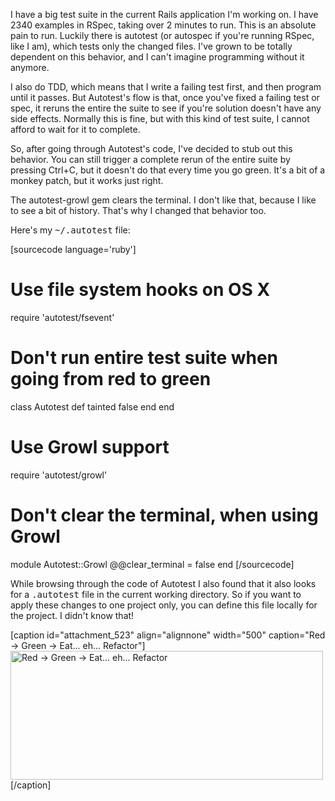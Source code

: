 I have a big test suite in the current Rails application I'm working on. I have 2340 examples in RSpec, taking over 2 minutes to run. This is an absolute pain to run. Luckily there is autotest (or autospec if you're running RSpec, like I am), which tests only the changed files. I've grown to be totally dependent on this behavior, and I can't imagine programming without it anymore.

I also do TDD, which means that I write a failing test first, and then program until it passes. But Autotest's flow is that, once you've fixed a failing test or spec, it reruns the entire the suite to see if you're solution doesn't have any side effects. Normally this is fine, but with this kind of test suite, I cannot afford to wait for it to complete.

So, after going through Autotest's code, I've decided to stub out this behavior. You can still trigger a complete rerun of the entire suite by pressing Ctrl+C, but it doesn't do that every time you go green. It's a bit of a monkey patch, but it works just right.

The autotest-growl gem clears the terminal. I don't like that, because I like to see a bit of history. That's why I changed that behavior too.

Here's my <tt>~/.autotest</tt> file:

[sourcecode language='ruby']
# Use file system hooks on OS X
require 'autotest/fsevent'

# Don't run entire test suite when going from red to green
class Autotest
  def tainted
    false
  end
end

# Use Growl support
require 'autotest/growl'

# Don't clear the terminal, when using Growl
module Autotest::Growl
  @@clear_terminal = false
end
[/sourcecode]

While browsing through the code of Autotest I also found that it also looks for a <tt>.autotest</tt> file in the current working directory. So if you want to apply these changes to one project only, you can define this file locally for the project. I didn't know that!

[caption id="attachment_523" align="alignnone" width="500" caption="Red -> Green -> Eat... eh... Refactor"]<img src="http://iain.nl/wp-content/uploads/2009/10/red_green_apples.jpg" alt="Red -> Green -> Eat... eh... Refactor" title="red_green_apples" width="500" height="206" class="size-full wp-image-523" />[/caption] 
